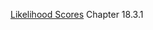 [Likelihood Scores](probabilistic_graphical_models/5.4.2-Learning-structure-BN-likelihood-score.pdf) Chapter 18.3.1
